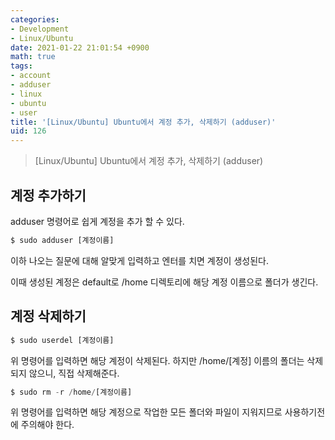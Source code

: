 ```yaml
---
categories:
- Development
- Linux/Ubuntu
date: 2021-01-22 21:01:54 +0900
math: true
tags:
- account
- adduser
- linux
- ubuntu
- user
title: '[Linux/Ubuntu] Ubuntu에서 계정 추가, 삭제하기 (adduser)'
uid: 126
---
```


> [Linux/Ubuntu] Ubuntu에서 계정 추가, 삭제하기 (adduser)
> 

## 계정 추가하기

adduser 명령어로 쉽게 계정을 추가 할 수 있다.

```python
$ sudo adduser [계정이름]
```

이하 나오는 질문에 대해 알맞게 입력하고 엔터를 치면 계정이 생성된다.

이때 생성된 계정은 default로 /home 디렉토리에 해당 계정 이름으로 폴더가 생긴다.

## 계정 삭제하기

```python
$ sudo userdel [계정이름]
```

위 명령어를 입력하면 해당 계정이 삭제된다. 하지만 /home/[계정] 이름의 폴더는 삭제되지 않으니, 직접 삭제해준다.

```python
$ sudo rm -r /home/[계정이름]
```

위 명령어를 입력하면 해당 계정으로 작업한 모든 폴더와 파일이 지워지므로 사용하기전에 주의해야 한다.